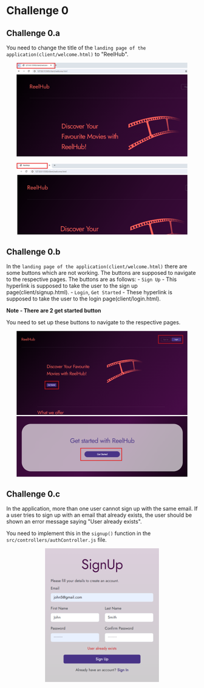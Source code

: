 # Challenge 0

## Challenge 0.a
You need to change the title of the `landing page of the application(client/welcome.html)` to "ReelHub".

<p align="center">
    <img src="./assets/challenge00-a-1.png" width="450px"/>
</p>
<p align="center">
    <img src="./assets/challenge00-a-2.png" width="450px"/>
</p>

## Challenge 0.b
In the `landing page of the application(client/welcome.html)` there are some buttons which are not working. The buttons are supposed to navigate to the respective pages. The buttons are as follows:
    - `Sign Up` - This hyperlink is supposed to take the user to the sign up page(client/signup.html).
    - `Login`, `Get Started` - These hyperlink is supposed to take the user to the login page(client/login.html).

**Note - There are 2 get started button**

You need to set up these buttons to navigate to the respective pages.

<p align="center">
    <img src="./assets/challenge00-b-1.png" width="450px"/>
    <img src="./assets/challenge00-b-2.png" width="450px"/>
    
</p>

## Challenge 0.c
In the application, more than one user cannot sign up with the same email. If a user tries to sign up with an email that already exists, the user should be shown an error message saying "User already exists".

You need to implement this in the `signup()` function in the `src/controllers/authController.js` file.

<p align="center">
    <img src="./assets/challenge00-c-1.png" width="300px"/>
</p>